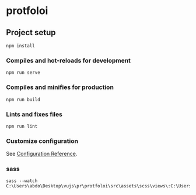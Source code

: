 # protfoloi

## Project setup
```
npm install
```

### Compiles and hot-reloads for development
```
npm run serve
```

### Compiles and minifies for production
```
npm run build
```

### Lints and fixes files
```
npm run lint
```

### Customize configuration
See [Configuration Reference](https://cli.vuejs.org/config/).



### sass 
```
sass --watch C:\Users\abdo\Desktop\vujs\pr\protfoloi\src\assets\scss\views\:C:\Users\abdo\Desktop\vujs\pr\protfoloi\src\assets\css\
```
